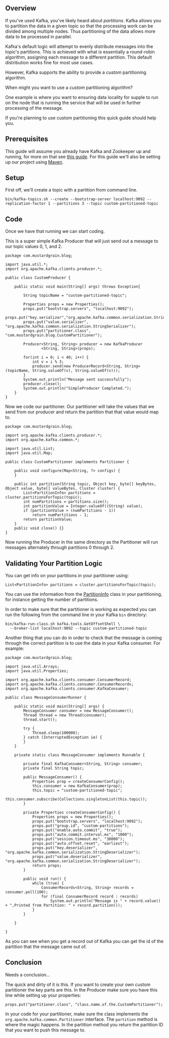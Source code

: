 ## Overview

If you've used Kafka, you've likely heard about _partitions_. Kafka allows you to partition the data in a given topic so that the processing work can be divided among multiple nodes. Thus partitioning of the data allows more data to be processed in parallel.

Kafka's default logic will attempt to evenly distribute messages into the topic's partitions. This is achieved with what is essentially a round-robin algorithm, assigning each message to a different partition. This default distribution works fine for most use cases.

However, Kafka supports the ability to provide a _custom_ partitioning algorithm.

When might you want to use a _custom_ partitioning algorithm?

One example is where you want to ensuring data locality for supple to run on the node that is running the service that will be used in further processing of the message. 

If you're planning to use custom partitioning this quick guide should help you.

## Prerequisites

This guide will assume you already have Kafka and Zookeeper up and running, for more on that see [this guide](https://kafka.apache.org/quickstart). For this guide we'll also be setting up our project using [Maven](https://maven.apache.org/guides/getting-started/maven-in-five-minutes.html).

## Setup

First off, we'll create a topic with a partition from command line.

```
bin/kafka-topics.sh --create --bootstrap-server localhost:9092 --replication-factor 1 --partitions 3 --topic custom-partitioned-topic
```

## Code

Once we have that running we can start coding.

This is a super simple Kafka Producer that will just send out a message to our topic values 0, 1, and 2.

```
package com.mustardgrain.blog;

import java.util.*;
import org.apache.kafka.clients.producer.*;

public class CustomProducer {

    public static void main(String[] args) throws Exception{

        String topicName = "custom-partitioned-topic";

        Properties props = new Properties();
        props.put("bootstrap.servers", "localhost:9092");
        props.put("key.serializer","org.apache.kafka.common.serialization.StringSerializer");
        props.put("value.serializer", "org.apache.kafka.common.serialization.StringSerializer");
        props.put("partitioner.class", "com.mustardgrain.blog.CustomPartitioner");

        Producer<String, String> producer = new KafkaProducer
                <String, String>(props);

        for(int i = 0; i < 40; i++) {
            int v = i % 3;
            producer.send(new ProducerRecord<String, String>(topicName, String.valueOf(v), String.valueOf(v)));
        }
        System.out.println("Message sent successfully");
        producer.close();
        System.out.println("SimpleProducer Completed.");
    }
}
```

Now we code our partitioner. Our partitioner will take the values that we send from our producer and return the partition that that value would map to.

```
package com.mustardgrain.blog;

import org.apache.kafka.clients.producer.*;
import org.apache.kafka.common.*;

import java.util.List;
import java.util.Map;

public class CustomPartitioner implements Partitioner {

    public void configure(Map<String, ?> configs) {
    }

    public int partition(String topic, Object key, byte[] keyBytes, Object value, byte[] valueBytes, Cluster cluster) {
        List<PartitionInfo> partitions = cluster.partitionsForTopic(topic);
        int numPartitions = partitions.size();
        int partitionValue = Integer.valueOf((String) value);
        if (partitionValue > (numPartitions - 1))
            return numPartitions - 1;
        return partitionValue;
    }
    public void close() {}
}
```

Now running the Producer in the same directory as the Partitioner will run messages alternately through partitions 0 through 2.

## Validating Your Partition Logic

You can get info on your partitions in your partitioner using:

```
List<PartitionInfo> partitions = cluster.partitionsForTopic(topic);
```

You can use the information from the [PartitionInfo](https://kafka.apache.org/11/javadoc/org/apache/kafka/common/PartitionInfo.html) class in your partitioning, for instance getting the number of partitions.

In order to make sure that the partitioner is working as expected you can run the following from the command line in your Kafka `bin` directory:

```
bin/kafka-run-class.sh kafka.tools.GetOffsetShell \
  --broker-list localhost:9092 --topic custom-partitioned-topic
```

Another thing that you can do in order to check that the message is coming through the correct partition is to use the data in your Kafka consumer. For example:

```
package com.mustardgrain.blog;

import java.util.Arrays;
import java.util.Properties;

import org.apache.kafka.clients.consumer.ConsumerRecord;
import org.apache.kafka.clients.consumer.ConsumerRecords;
import org.apache.kafka.clients.consumer.KafkaConsumer;

public class MessageConsumerRunner {

    public static void main(String[] args) {
        MessageConsumer consumer = new MessageConsumer();
        Thread thread = new Thread(consumer);
        thread.start();
        
        try {
            Thread.sleep(100000);
        } catch (InterruptedException ie) {
        }
    }

    private static class MessageConsumer implements Runnable {

        private final KafkaConsumer<String, String> consumer;
        private final String topic;

        public MessageConsumer() {
            Properties prop = createConsumerConfig();
            this.consumer = new KafkaConsumer(prop);
            this.topic = "custom-partitioned-topic";
            this.consumer.subscribe(Collections.singletonList(this.topic));
        }

        private Properties createConsumerConfig() {
            Properties props = new Properties();
            props.put("bootstrap.servers", "localhost:9092");
            props.put("group.id", "custom-partitions");
            props.put("enable.auto.commit", "true");
            props.put("auto.commit.interval.ms", "1000");
            props.put("session.timeout.ms", "30000");
            props.put("auto.offset.reset", "earliest");
            props.put("key.deserializer", "org.apache.kafka.common.serialization.StringDeserializer");
            props.put("value.deserializer", "org.apache.kafka.common.serialization.StringDeserializer");
            return props;
        }

        public void run() {
            while (true) {
                ConsumerRecords<String, String> records = consumer.poll(100);
                for (final ConsumerRecord record : records)
                    System.out.println("Message is " + record.value() + ",Printed from Partition: " + record.partition());
            }
        }

    }

}
```

As you can see when you get a record out of Kafka you can get the id of the partition that the message came out of. 

## Conclusion

Needs a conclusion...

The quick and dirty of it is this. If you want to create your own custom partitioner the key parts are this. In the Producer make sure you have this line while setting up your properties:

```
props.put("partitioner.class", "class.name.of.the.CustomPartitioner");
```

In your code for your partitioner, make sure the class implements the `org.apache.kafka.common.Partitioner` interface. The `partition` method is where the magic happens. In the partition method you return the partition ID that you want to push this message to.
